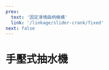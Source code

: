 ```yaml
---
prev:
  text: '固定滑塊曲柄機構'
  link: '/linkage/slider-crank/fixed'
next: false
---
```


# 手壓式抽水機

<YoutubeEmbed video-id="8xv21E7XKBU" />
<YoutubeEmbed video-id="adMu9Yo0nCA" />
<YoutubeEmbed video-id="NtMIwYN7EeU" />
